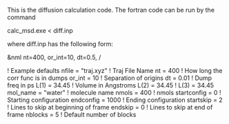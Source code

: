 This is the diffusion calculation code. The fortran code can be run by the command

calc_msd.exe < diff.inp

where diff.inp has the following form:

&nml
nt=400,
or_int=10,
dt=0.5,
/

! Example defaults
    nfile           = "traj.xyz" ! Traj File Name
    nt              = 400        ! How long the corr func is in dumps
    or_int          = 10         ! Separation of origins
    dt              = 0.01       ! Dump freq in ps
    L(1)            = 34.45      ! Volume in Angstroms
    L(2)            = 34.45      !
    L(3)            = 34.45
    mol_name        = "water"    ! molecule name
    nmols           = 400        ! nmols
    startconfig     = 0          ! Starting configuration
    endconfig       = 1000       ! Ending configuration
    startskip       = 2          ! Lines to skip at beginning of frame
    endskip         = 0          ! Lines to skip at end of frame
    nblocks         = 5          ! Default number of blocks
